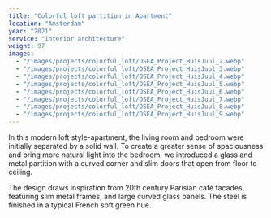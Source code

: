 ```yaml
---
title: "Colorful loft partition in Apartment"
location: "Amsterdam"
year: "2021"
service: "Interior architecture"
weight: 97
images:
  - "/images/projects/colorful_loft/OSEA_Project_HuisJuul_2.webp"
  - "/images/projects/colorful_loft/OSEA_Project_HuisJuul_3.webp"
  - "/images/projects/colorful_loft/OSEA_Project_HuisJuul_4.webp"
  - "/images/projects/colorful_loft/OSEA_Project_HuisJuul_5.webp"
  - "/images/projects/colorful_loft/OSEA_Project_HuisJuul_6.webp"
  - "/images/projects/colorful_loft/OSEA_Project_HuisJuul_7.webp"
  - "/images/projects/colorful_loft/OSEA_Project_HuisJuul_8.webp"
  - "/images/projects/colorful_loft/OSEA_Project_HuisJuul_9.webp"
---
```


In this modern loft style-apartment, the living room and bedroom were initially separated by a solid wall. To create a greater sense of spaciousness and bring more natural light into the bedroom, we introduced a glass and metal partition with a curved corner and slim doors that open from floor to ceiling.

The design draws inspiration from 20th century Parisian café facades, featuring slim metal frames, and large curved glass panels. The steel is finished in a typical French soft green hue.
